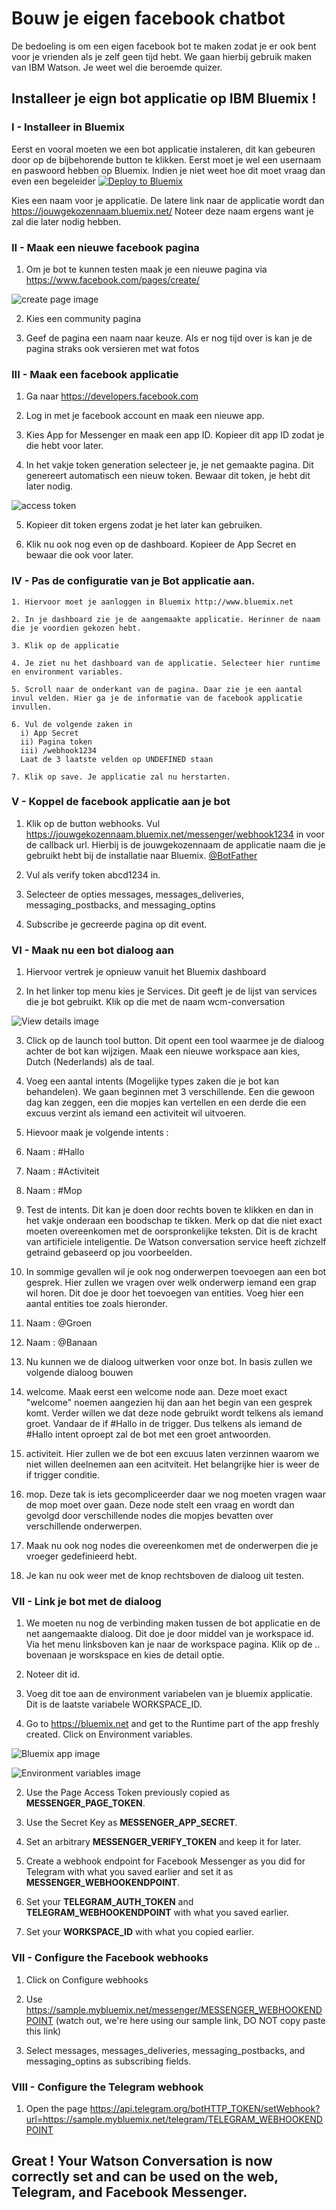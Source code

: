 # Bouw je eigen facebook chatbot
De bedoeling is om een eigen facebook bot te maken zodat je er ook bent voor je vrienden als je zelf geen tijd hebt.
We gaan hierbij gebruik maken van IBM Watson. Je weet wel die beroemde quizer.



## Installeer je eign bot applicatie op IBM Bluemix !

### I - Installeer in Bluemix

  Eerst en vooral moeten we een bot applicatie instaleren, dit kan gebeuren door op de bijbehorende button te klikken. Eerst moet je wel een usernaam en paswoord hebben op Bluemix. Indien je niet weet hoe dit moet vraag dan even een begeleider  [![Deploy to Bluemix](https://bluemix.net/deploy/button.png)](https://bluemix.net/deploy?repository=https://github.com/cattoire/Facebot)

  Kies een naam voor je applicatie. De latere link naar de applicatie wordt dan https://jouwgekozennaam.bluemix.net/ Noteer deze naam ergens want je zal die later nodig hebben.

### II - Maak een nieuwe facebook pagina
  1. Om je bot te kunnen testen maak je een nieuwe pagina via https://www.facebook.com/pages/create/

  ![create page image](readme_images/access_token.png)

  2. Kies een community pagina

  3. Geef de pagina een naam naar keuze. Als er nog tijd over is kan je de pagina straks ook versieren met wat fotos

### III - Maak een facebook applicatie
  1. Ga naar https://developers.facebook.com

  2. Log in met je facebook account en maak een nieuwe app.

  3. Kies App for Messenger en maak  een app ID. Kopieer dit app ID zodat je die hebt voor later.

  4. In het vakje token generation selecteer je, je net gemaakte pagina. Dit genereert automatisch een nieuw token. Bewaar dit token, je hebt dit later nodig.

  ![access token](readme_images/access_token.png)

  5. Kopieer dit token ergens zodat je het later kan gebruiken.

  6. Klik nu ook nog even op de dashboard. Kopieer de App Secret en bewaar die ook voor later.

### IV - Pas de configuratie van je Bot applicatie aan.
    1. Hiervoor moet je aanloggen in Bluemix http://www.bluemix.net

    2. In je dashboard zie je de aangemaakte applicatie. Herinner de naam die je voordien gekozen hebt.

    3. Klik op de applicatie

    4. Je ziet nu het dashboard van de applicatie. Selecteer hier runtime en environment variables.

    5. Scroll naar de onderkant van de pagina. Daar zie je een aantal invul velden. Hier ga je de informatie van de facebook applicatie invullen.

    6. Vul de volgende zaken in
      i) App Secret
      ii) Pagina token
      iii) /webhook1234
      Laat de 3 laatste velden op UNDEFINED staan

    7. Klik op save. Je applicatie zal nu herstarten.


### V - Koppel de facebook applicatie aan je bot
  1. Klik op de button webhooks. Vul https://jouwgekozennaam.bluemix.net/messenger/webhook1234 in voor de callback url. Hierbij is de jouwgekozennaam de applicatie naam die je gebruikt hebt bij de installatie naar Bluemix.
  [@BotFather](https://telegram.me/botfather)

  2. Vul als verify token abcd1234 in.

  3. Selecteer de opties messages, messages_deliveries, messaging_postbacks, and messaging_optins

  4. Subscribe je gecreerde pagina op dit event.




### VI - Maak nu een bot dialoog aan
  1. Hiervoor vertrek je opnieuw vanuit het Bluemix dashboard

  2. In het linker top menu kies je Services. Dit geeft je de lijst van services die je bot gebruikt. Klik op die met de naam wcm-conversation

  ![View details image](readme_images/workspace_id.png)

  3. Click op de launch tool button. Dit opent een tool waarmee je de dialoog achter de bot kan wijzigen. Maak een nieuwe workspace aan kies, Dutch (Nederlands) als de taal.

4. Voeg een aantal intents (Mogelijke types zaken die je bot kan behandelen). We gaan beginnen met 3 verschillende. Een die gewoon dag kan zeggen, een die mopjes kan vertellen en een derde die een excuus verzint als iemand een activiteit wil uitvoeren.

5. Hievoor maak je volgende intents :
  1. Naam : #Hallo
  2. Naam : #Activiteit
  3. Naam : #Mop

6. Test de intents. Dit kan je doen door rechts boven te klikken en dan in het vakje onderaan een boodschap te tikken. Merk op dat die niet exact moeten overeenkomen met de oorspronkelijke teksten. Dit is de kracht van artificiele inteligentie. De Watson conversation service heeft zichzelf getraind gebaseerd op jou voorbeelden.

7. In sommige gevallen wil je ook nog onderwerpen toevoegen aan een bot gesprek. Hier zullen we vragen over welk onderwerp iemand een grap wil horen. Dit doe je door het toevoegen van entities. Voeg hier een aantal entities toe zoals hieronder.
  1. Naam : @Groen
  2. Naam : @Banaan

8. Nu kunnen we de dialoog uitwerken voor onze bot. In basis zullen we volgende dialoog bouwen

  1. welcome. Maak eerst een welcome node aan. Deze moet exact "welcome" noemen aangezien hij dan aan het begin van een gesprek komt. Verder willen we dat deze node gebruikt wordt telkens als iemand groet. Vandaar de if #Hallo in de trigger. Dus telkens als iemand de #Hallo intent oproept zal de bot met een groet antwoorden.

  2. activiteit. Hier zullen we de bot een excuus laten verzinnen waarom we niet willen deelnemen aan een acitviteit. Het belangrijke hier is weer de if trigger conditie.

  3. mop. Deze tak is iets gecompliceerder daar we nog moeten vragen waar de mop moet over gaan. Deze node stelt een vraag en wordt dan gevolgd door verschillende nodes die mopjes bevatten over verschillende onderwerpen.

  4. Maak nu ook nog nodes die overeenkomen met de onderwerpen die je vroeger gedefinieerd hebt.

  5. Je kan nu ook weer met de knop rechtsboven de dialoog uit testen.

### VII - Link je bot met de dialoog

  1. We moeten nu nog de verbinding maken tussen de bot applicatie en de net aangemaakte dialoog. Dit doe je door middel van je workspace id. Via het menu linksboven kan je naar de workspace pagina. Klik op de .. bovenaan je worskspace en kies de detail optie.

  2. Noteer dit id.

  3. Voeg dit toe aan de environment variabelen van je bluemix applicatie. Dit is de laatste variabele WORKSPACE_ID.

  1. Go to https://bluemix.net and get to the Runtime part of the app freshly created. Click on Environment variables.

  ![Bluemix app image](readme_images/bluemix_app.png)

  ![Environment variables image](readme_images/env_variables.png)

  2. Use the Page Access Token previously copied as **MESSENGER_PAGE_TOKEN**.

  3. Use the Secret Key as **MESSENGER_APP_SECRET**.

  4. Set an arbitrary **MESSENGER_VERIFY_TOKEN** and keep it for later.

  5. Create a webhook endpoint for Facebook Messenger as you did for Telegram with what you saved earlier and set it as **MESSENGER_WEBHOOKENDPOINT**.

  6. Set your **TELEGRAM_AUTH_TOKEN** and **TELEGRAM_WEBHOOKENDPOINT** with what you saved earlier.

  7. Set your **WORKSPACE_ID** with what you copied earlier.

### VII - Configure the Facebook webhooks
  1. Click on Configure webhooks

  2. Use https://sample.mybluemix.net/messenger/MESSENGER_WEBHOOKENDPOINT (watch out, we're here using our sample link, DO NOT copy paste this link)

  3. Select messages, messages_deliveries, messaging_postbacks, and messaging_optins as subscribing fields.

### VIII - Configure the Telegram webhook
  1. Open the page https://api.telegram.org/botHTTP_TOKEN/setWebhook?url=https://sample.mybluemix.net/telegram/TELEGRAM_WEBHOOKENDPOINT


## Great ! Your Watson Conversation is now correctly set and can be used on the web, Telegram, and Facebook Messenger.

